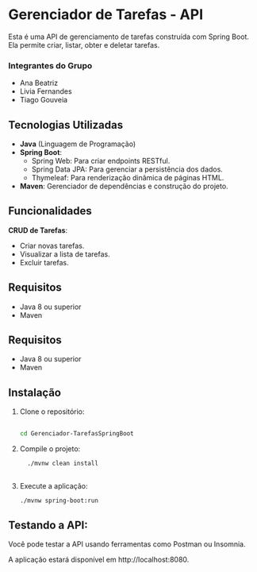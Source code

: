 # Gerenciador de Tarefas - API

Esta é uma API de gerenciamento de tarefas construída com Spring Boot. Ela permite criar, listar, obter e deletar tarefas.

### Integrantes do Grupo

- Ana Beatriz
- Livia Fernandes
- Tiago Gouveia

## Tecnologias Utilizadas

- **Java** (Linguagem de Programação)
- **Spring Boot**:
   - Spring Web: Para criar endpoints RESTful.
   - Spring Data JPA: Para gerenciar a persistência dos dados.
   - Thymeleaf: Para renderização dinâmica de páginas HTML.
- **Maven**: Gerenciador de dependências e construção do projeto.

## Funcionalidades

**CRUD de Tarefas**:
   - Criar novas tarefas.
   - Visualizar a lista de tarefas.
   - Excluir tarefas.


## Requisitos

- Java 8 ou superior
- Maven



## Requisitos

- Java 8 ou superior
- Maven

## Instalação

1. Clone o repositório:

   ```bash
 
   cd Gerenciador-TarefasSpringBoot

2. Compile o projeto:

    ```bash
      ./mvnw clean install
      
3. Execute a aplicação:

      ```bash
      ./mvnw spring-boot:run

## Testando a API:
Você pode testar a API usando ferramentas como Postman ou Insomnia.

A aplicação estará disponível em http://localhost:8080.
